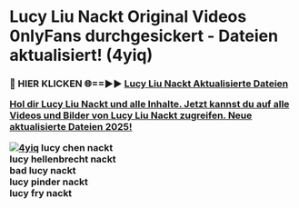 # Lucy Liu Nackt Original Videos 0nlyFans durchgesickert - Dateien aktualisiert! (4yiq)

<h3>🔴 HIER KLICKEN 🌐==►► <a href="https://tinyurl.com/h6vf6nb8" rel="nofollow">Lucy Liu Nackt Aktualisierte Dateien

Hol dir Lucy Liu Nackt und alle Inhalte. Jetzt kannst du auf alle Videos und Bilder von Lucy Liu Nackt zugreifen. Neue aktualisierte Dateien 2025!

[![4yiq](https://i.imgur.com/sD4kR3V.gif)](https://tinyurl.com/h6vf6nb8)
lucy chen nackt<br>
lucy hellenbrecht nackt<br>
bad lucy nackt<br>
lucy pinder nackt<br>
lucy fry nackt